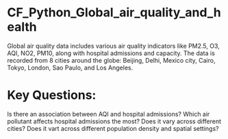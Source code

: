 # CF_Python_Global_air_quality_and_health
Global air quality data includes various air quality indicators like PM2.5, O3, AQI, NO2, PM10, along with hospital admissions and capacity. The data is recorded from 8 cities around the globe: Beijing, Delhi, Mexico city, Cairo, Tokyo, London, Sao Paulo, and Los Angeles.
# Key Questions:
Is there an association between AQI and hospital admissions?
Which air pollutant affects hospital admissions the most?
Does it vary across different cities?
Does it vart across different population density and spatial settings?
